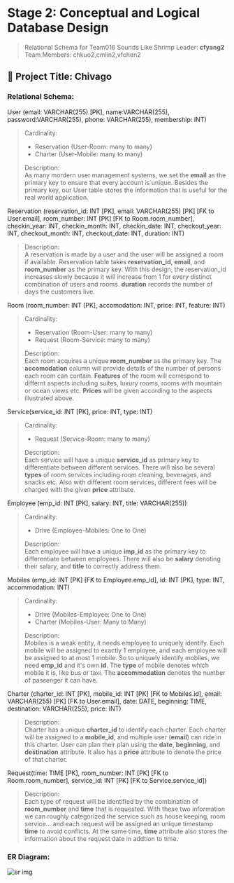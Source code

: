 # Stage 2: Conceptual and Logical Database Design
> Relational Schema for Team016 Sounds Like Shrimp
> Leader: **cfyang2**
> Team Members: chkuo2,cmlin2,vfchen2

## :memo: Project Title: Chivago

### Relational Schema:


User (email: VARCHAR(255) [PK], name:VARCHAR(255), password:VARCHAR(255), phone: VARCHAR(255), membership: INT)

> Cardinality:
> - Reservation (User-Room: many to many)
> - Charter (User-Mobile: many to many)
> 
> Description:\
> As many mordern user management systems, we set the **email** as the primary key to ensure that every account is unique. Besides the primary key, our User table stores the information that is useful for the real world application.


Reservation (reservation_id: INT [PK], email: VARCHAR(255) [PK] [FK to User.email], room_number: INT [PK] [FK to Room.room_number], checkin_year: INT, checkin_month: INT, checkin_date: INT, checkout_year: INT, checkout_month: INT, checkout_date: INT, duration: INT)

> Description: \
> A reservation is made by a user and the user will be assigned a room if available. Reservation table takes **reservation_id**, **email**, and **room_number** as the primary key. With this design, the reservation_id increases slowly because it will increase from 1 for every distinct combination of users and rooms. **duration** records the number of days the customers live.

Room (room_number: INT [PK], accomodation: INT, price: INT, feature: INT)
> Cardinality:
> - Reservation (Room-User: many to many)
> - Request (Room-Service: many to many)
> 
> Description: \
> Each room acquires a unique **room_number** as the primary key. The **accomodation** column will provide details of the number of persons each room can contain. **Features** of the room will correspond to differnt aspects including suites, luxury rooms, rooms with mountain or ocean views etc. **Prices** will be given according to the aspects illustrated above.

Service(service_id: INT [PK], price: INT, type: INT)
> Cardinality:
> - Request (Service-Room: many to many)
>
> Description: \
> Each service will have a unique **service_id** as primary key to differentiate between different services. There will also be several **types** of room services including room cleaning, beverages, and snacks etc. Also with different room services, different fees will be charged with the given **price** attribute. 

Employee (emp_id: INT [PK], salary: INT, title: VARCHAR(255))
> Cardinality:
> - Drive (Employee-Mobiles: One to One)
>
> Description: \
> Each employee will have a unique **imp_id** as the primary key to differentiate between employees. There will also be **salary** denoting their salary, and **title** to correctly address them.

Mobiles (emp_id: INT [PK] [FK to Employee.emp_id], id: INT [PK], type: INT, accommodation: INT)
> Cardinality:
> - Drive (Mobiles-Employee: One to One)
> - Charter (Mobiles-User: Many to Many)
>
> Description: \
> Mobiles is a weak entity, it needs employee to uniquely identify. Each mobile will be assigned to exactly 1 employee, and each employee will be assigned to at most 1 mobile. So to uniquely identify mobiles, we need **emp_id** and it's own **id**. The **type** of mobile denotes which mobile it is, like bus or taxi. The **accommodation** denotes the number of passenger it can have.

Charter (charter_id: INT [PK], mobile_id: INT [PK] [FK to Mobiles.id], email: VARCHAR(255) [PK] [FK to User.email], date: DATE, beginning: TIME, destination: VARCHAR(255), price: INT)
> Description: \
> Charter has a unique **charter_id** to identify each charter. Each charter will be assigned to a **mobile_id**, and multiple user (**email**) can ride in this charter. User can plan their plan using the **date**, **beginning**, and **destination** attribute. It also has a **price** attribute to denote the price of that charter.

Request(time: TIME [PK], room_number: INT [PK] [FK to Room.room_number], service_id: INT [PK] [FK to Service.service_id])
> Description: \
> Each type of request will be identified by the combination of **room_number** and **time** that is requested. With these two information we can roughly categorized the service such as house keeping, room service... and each request will be assigned an unique timestamp **time** to avoid conflicts. At the same time, **time** attribute also stores the information about the request date in addtion to time.
### ER Diagram:


![er img](https://i.imgur.com/vZ3hnic.png)

